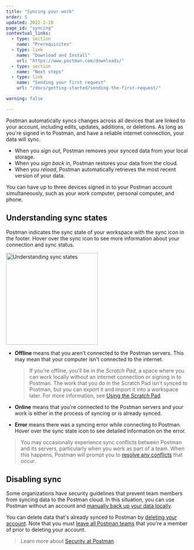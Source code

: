```yaml
---
title: "Syncing your work"
order: 5
updated: 2022-2-18
page_id: "syncing"
contextual_links:
  - type: section
    name: "Prerequisites"
  - type: link
    name: "Download and Install"
    url: "https://www.postman.com/downloads/"
  - type: section
    name: "Next steps"
  - type: link
    name: "Sending your first request"
    url: "/docs/getting-started/sending-the-first-request/"

warning: false

---
```


Postman automatically syncs changes across all devices that are linked to your account, including edits, updates, additions, or deletions. As long as you're signed in to Postman, and have a reliable internet connection, your data will sync.

* When you _sign out_, Postman removes your synced data from your local storage.
* When you _sign back in_, Postman restores your data from the cloud.
* When you _reload_, Postman automatically retrieves the most recent version of your data.

You can have up to three devices signed in to your Postman account simultaneously, such as your work computer, personal computer, and phone.

## Understanding sync states

Postman indicates the sync state of your workspace with the sync icon in the footer. Hover over the sync icon to see more information about your connection and sync status.

<img alt="Understanding sync states" src="https://assets.postman.com/postman-docs/syncing-understanding-sync-states-v9.19.jpg" width="250px"/>

* **Offline** means that you aren't connected to the Postman servers. This may mean that your computer isn't connected to the internet.

    > If you're offline, you'll be in the _Scratch Pad_, a space where you can work locally without an internet connection or signing in to Postman. The work that you do in the Scratch Pad isn't synced to Postman, but you can export it and import it into a workspace later. For more information, see [Using the Scratch Pad](/docs/getting-started/using-scratch-pad/).

* **Online** means that you're connected to the Postman servers and your work is either in the process of syncing or is already synced.
* **Error** means there was a syncing error while connecting to Postman. Hover over the sync state icon to see detailed information on the error.

> You may occasionally experience sync conflicts between Postman and its servers, particularly when you work as part of a team. When this happens, Postman will prompt you to [resolve any conflicts](/docs/collaborating-in-postman/using-workspaces/conflicts/) that occur.

## Disabling sync

Some organizations have security guidelines that prevent team members from syncing data to the Postman cloud. In this situation, you can use Postman without an account and [manually back up your data locally](/docs/getting-started/importing-and-exporting-data/#exporting-postman-data).

You can delete data that's already synced to Postman by [deleting your account](/docs/getting-started/postman-account/#deleting-your-account). Note that you must [leave all Postman teams](/docs/collaborating-in-postman/working-with-your-team/collaboration-overview/#leaving-a-team) that you're a member of prior to deleting your account.

> Learn more about [Security at Postman](https://www.postman.com/trust/security/).
